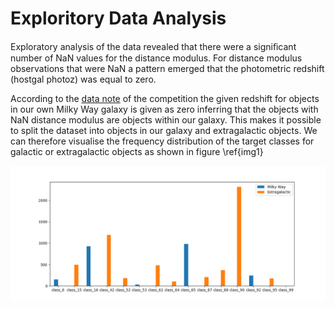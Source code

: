 # Exploritory Data Analysis 
Exploratory analysis of the data revealed that there were a signiﬁcant number of NaN values for the distance modulus. For distance modulus observations that were NaN a pattern emerged that the photometric redshift (hostgal photoz) was equal to zero. 

According to the [data note](https://www.kaggle.com/c/PLAsTiCC-2018/data) of the competition the given redshift for objects in our own Milky Way galaxy is given as zero inferring that the objects with NaN distance modulus are objects within our galaxy. This makes it possible to split the dataset into objects in our galaxy and extragalactic objects. We can therefore visualise the frequency distribution of the target classes for galactic or extragalactic objects as shown in figure \ref{img1} 

![Frequency distribution of target classes for galactic and extragalactic objects \label{img1}](https://github.com/SionBrown/PLAsTiCC-Astronomical-Classification/blob/master/galacticvsextragalactic.png?raw=true)
